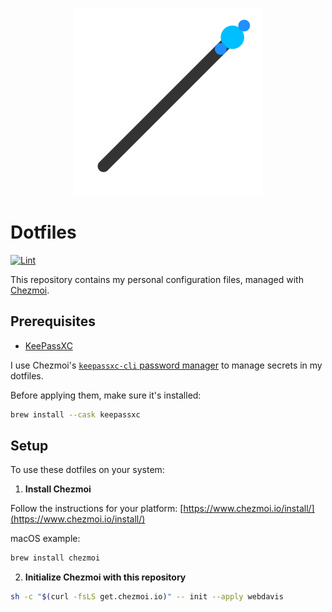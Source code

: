 <p align="center">
  <img src="./assets/logo.png" />
</p>

# Dotfiles

[![Lint](https://github.com/webdavis/dotfiles/actions/workflows/lint.yml/badge.svg)](https://github.com/webdavis/dotfiles/actions/workflows/lint.yml)

This repository contains my personal configuration files, managed with [Chezmoi](https://www.chezmoi.io/).

## Prerequisites

- [KeePassXC](https://keepassxc.org/)

I use Chezmoi's [`keepassxc-cli` password manager](https://www.chezmoi.io/user-guide/password-managers/keepassxc/)
to manage secrets in my dotfiles.

Before applying them, make sure it's installed:

```bash
brew install --cask keepassxc
```

## Setup

To use these dotfiles on your system:

1. **Install Chezmoi**

Follow the instructions for your platform: [https://www.chezmoi.io/install/](https://www.chezmoi.io/install/)

macOS example:

```bash
brew install chezmoi
```

2. **Initialize Chezmoi with this repository**

```bash
sh -c "$(curl -fsLS get.chezmoi.io)" -- init --apply webdavis
```
